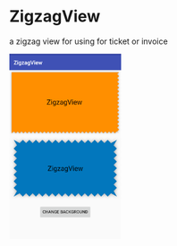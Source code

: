 # ZigzagView
a zigzag view  for using for ticket or invoice 

<img src="https://raw.githubusercontent.com/beigirad/ZigzagView/master/shot/zigzag.png" alt="ZigzagView"  width="200" />
